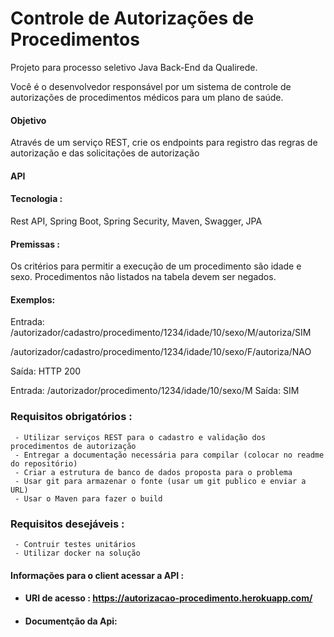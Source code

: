 # Controle de Autorizações de Procedimentos 

Projeto para processo seletivo Java Back-End da Qualirede.

Você é o desenvolvedor responsável por um sistema de controle de autorizações de procedimentos médicos para um plano de saúde.  

#### Objetivo

Através de um serviço REST, crie os endpoints para registro das regras de autorização e das solicitações de autorização 

#### API  
#### Tecnologia : 

 Rest API, Spring Boot, Spring Security, Maven, Swagger, JPA

#### Premissas : 

Os critérios para permitir a execução de um procedimento são idade e sexo.
Procedimentos não listados na tabela devem ser negados.

#### Exemplos:
     
Entrada:
/autorizador/cadastro/procedimento/1234/idade/10/sexo/M/autoriza/SIM

/autorizador/cadastro/procedimento/1234/idade/10/sexo/F/autoriza/NAO

Saída:
  	HTTP 200
     
Entrada:
  	/autorizador/procedimento/1234/idade/10/sexo/M
Saída:
  	SIM
     
     
### Requisitos obrigatórios :
     - Utilizar serviços REST para o cadastro e validação dos procedimentos de autorização
     - Entregar a documentação necessária para compilar (colocar no readme do repositório)
     - Criar a estrutura de banco de dados proposta para o problema
     - Usar git para armazenar o fonte (usar um git publico e enviar a URL)
     - Usar o Maven para fazer o build
     
### Requisitos desejáveis :
     - Contruir testes unitários
     - Utilizar docker na solução
   

#### Informações para o client acessar a API :
- #### URI de acesso : https://autorizacao-procedimento.herokuapp.com/
- #### Documentção da Api: 
